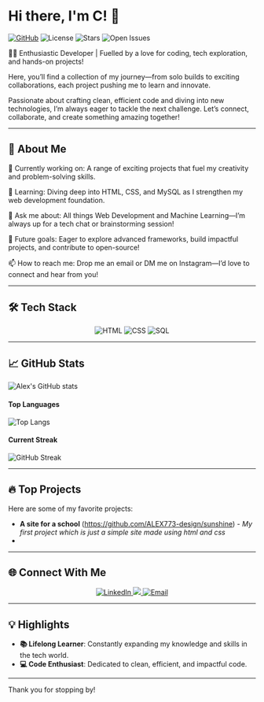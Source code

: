 # Hi there, I'm C! 👋

[![GitHub](https://img.shields.io/github/followers/ALEX773-design?label=Github&style=social)](https://github.com/ALEX773-design)
![License](https://img.shields.io/badge/license-MIT-blue.svg)
![Stars](https://img.shields.io/github/stars/ALEX773-design?style=social)
![Open Issues](https://img.shields.io/github/issues/ALEX773-design/ALEX773-design.svg)

👨‍💻 Enthusiastic Developer | Fuelled by a love for coding, tech exploration, and hands-on projects! 

Here, you’ll find a collection of my journey—from solo builds to exciting collaborations, each project pushing me to learn and innovate. 

Passionate about crafting clean, efficient code and diving into new technologies, I’m always eager to tackle the next challenge. Let’s connect, collaborate, and create something amazing together!

---

## 🚀 About Me

🔭 Currently working on: A range of exciting projects that fuel my creativity and problem-solving skills.

🌱 Learning: Diving deep into HTML, CSS, and MySQL as I strengthen my web development foundation.

💬 Ask me about: All things Web Development and Machine Learning—I’m always up for a tech chat or brainstorming session!

🚀 Future goals: Eager to explore advanced frameworks, build impactful projects, and contribute to open-source!

📫 How to reach me: Drop me an email or DM me on Instagram—I’d love to connect and hear from you!

---

## 🛠️ Tech Stack

<div align="center">
  <img src="https://img.shields.io/badge/-HTML-E34F26?logo=html5&logoColor=white&style=for-the-badge" alt="HTML">
  <img src="https://img.shields.io/badge/-CSS-1572B6?logo=css3&logoColor=white&style=for-the-badge" alt="CSS">
  <img src="https://img.shields.io/badge/-SQL-4479A1?logo=MySQL&logoColor=white&style=for-the-badge" alt="SQL">
</div>

---

## 📈 GitHub Stats

![Alex's GitHub stats](https://github-readme-stats.vercel.app/api?username=ALEX773-design&show_icons=true&theme=dracula)

#### Top Languages
![Top Langs](https://github-readme-stats.vercel.app/api/top-langs/?username=ALEX773-design&layout=compact&theme=dracula)

#### Current Streak
![GitHub Streak](https://streak-stats.demolab.com/?user=ALEX773-design&theme=dracula)

---

## 🔥 Top Projects

Here are some of my favorite projects:

- **A site for a school** (https://github.com/ALEX773-design/sunshine) - _My first project which is just a simple site made using html and css_
- 

---

## 🌐 Connect With Me

<p align="center">
  <a href="https://www.linkedin.com/in/chandan-dasgupta-50b84a336?" target="_blank">
    <img src="https://img.shields.io/badge/-LinkedIn-0077B5?logo=linkedin&logoColor=white&style=for-the-badge" alt="LinkedIn" />
  </a>
  <a href="https://instagram.com/al__13247" target="_blank">
    <img src="https://img.shields.io/badge/Instagram-E4405F?style=for-the-badge&logo=instagram&logoColor=white" />
  </a>
  <a href="mailto:aw819213@gmail.com">
    <img src="https://img.shields.io/badge/-Email-D14836?logo=gmail&logoColor=white&style=for-the-badge" alt="Email" />
  </a>
</p>

---

## 💡 Highlights

- **📚 Lifelong Learner**: Constantly expanding my knowledge and skills in the tech world.
- **💻 Code Enthusiast**: Dedicated to clean, efficient, and impactful code.

---

Thank you for stopping by! 
